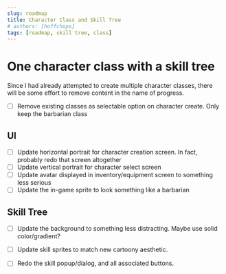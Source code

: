 ```yaml
---
slug: roadmap
title: Character Class and Skill Tree
# authors: [hoffchops]
tags: [roadmap, skill tree, class]
---
```


# One character class with a skill tree

Since I had already attempted to create multiple character classes, there will be some effort to remove content in the name of progress. 

- [ ] Remove existing classes as selectable option on character create. Only keep the barbarian class

## UI

- [ ] Update horizontal portrait for character creation screen. In fact, probably redo that screen altogether
- [ ] Update vertical portrait for character select screen
- [ ] Update avatar displayed in inventory/equipment screen to something less serious
- [ ] Update the in-game sprite to look something like a barbarian

## Skill Tree

- [ ] Update the background to something less distracting. Maybe use solid color/gradient?
- [ ] Update skill sprites to match new cartoony aesthetic. 
- [ ] Redo the skill popup/dialog, and all associated buttons. 


